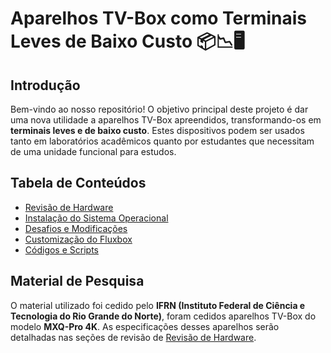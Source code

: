 # Aparelhos TV-Box como Terminais Leves de Baixo Custo :package::chart_with_downwards_trend::desktop_computer:

## Introdução
Bem-vindo ao nosso repositório! O objetivo principal deste projeto é dar uma nova utilidade a aparelhos TV-Box apreendidos, transformando-os em **terminais leves e de baixo custo**. Estes dispositivos podem ser usados tanto em laboratórios acadêmicos quanto por estudantes que necessitam de uma unidade funcional para estudos.

## Tabela de Conteúdos
- [Revisão de Hardware](docs/HARDWARE.md)
- [Instalação do Sistema Operacional](docs/INSTALL.md)
- [Desafios e Modificações](docs/TEMPERATURA.md)
- [Customização do Fluxbox](docs/FLUXBOX.md)
- [Códigos e Scripts](scripts/)

## Material de Pesquisa
O material utilizado foi cedido pelo **IFRN (Instituto Federal de Ciência e Tecnologia do Rio Grande do Norte)**, foram cedidos aparelhos TV-Box do modelo **MXQ-Pro 4K**. As especificações desses aparelhos serão detalhadas nas seções de revisão de [Revisão de Hardware](docs/HARDWARE.md).
